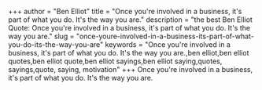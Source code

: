 +++
author = "Ben Elliot"
title = "Once you're involved in a business, it's part of what you do. It's the way you are."
description = "the best Ben Elliot Quote: Once you're involved in a business, it's part of what you do. It's the way you are."
slug = "once-youre-involved-in-a-business-its-part-of-what-you-do-its-the-way-you-are"
keywords = "Once you're involved in a business, it's part of what you do. It's the way you are.,ben elliot,ben elliot quotes,ben elliot quote,ben elliot sayings,ben elliot saying,quotes, sayings,quote, saying, motivation"
+++
Once you're involved in a business, it's part of what you do. It's the way you are.
